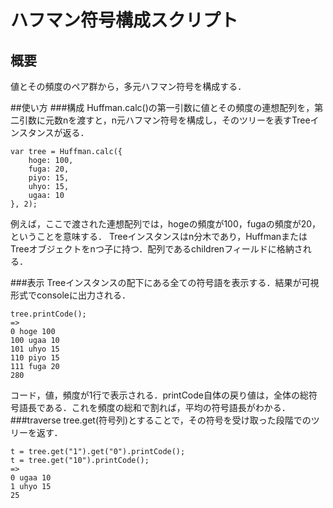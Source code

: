 # ハフマン符号構成スクリプト

## 概要
値とその頻度のペア群から，多元ハフマン符号を構成する．

##使い方
###構成
Huffman.calc()の第一引数に値とその頻度の連想配列を，第二引数に元数nを渡すと，n元ハフマン符号を構成し，そのツリーを表すTreeインスタンスが返る．

	var tree = Huffman.calc({
		hoge: 100,
		fuga: 20,
		piyo: 15,
		uhyo: 15,
		ugaa: 10
	}, 2);

例えば，ここで渡された連想配列では，hogeの頻度が100，fugaの頻度が20，ということを意味する．
Treeインスタンスはn分木であり，HuffmanまたはTreeオブジェクトをnつ子に持つ．配列であるchildrenフィールドに格納される．

###表示
Treeインスタンスの配下にある全ての符号語を表示する．結果が可視形式でconsoleに出力される．

	tree.printCode();
	=>
	0 hoge 100
	100 ugaa 10
	101 uhyo 15
	110 piyo 15
	111 fuga 20
	280

コード，値，頻度が1行で表示される．printCode自体の戻り値は，全体の総符号語長である．これを頻度の総和で割れば，平均の符号語長がわかる．
###traverse
tree.get(符号列)とすることで，その符号を受け取った段階でのツリーを返す．

	t = tree.get("1").get("0").printCode();
	t = tree.get("10").printCode();
	=>
	0 ugaa 10
	1 uhyo 15
	25
